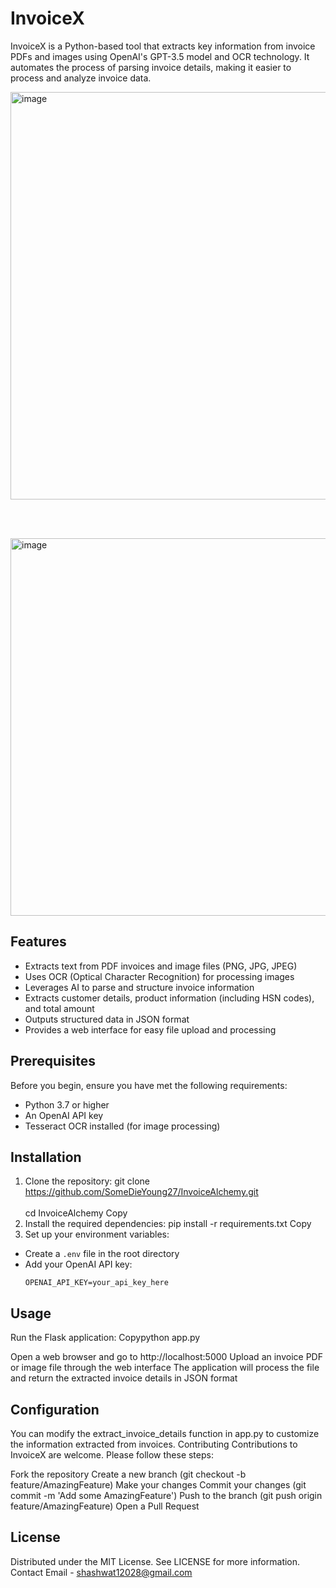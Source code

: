# InvoiceX

InvoiceX is a Python-based tool that extracts key information from invoice PDFs and images using OpenAI's GPT-3.5 model and OCR technology. It automates the process of parsing invoice details, making it easier to process and analyze invoice data.

<img width="652" alt="image" src="https://github.com/user-attachments/assets/3ea6bd10-00ca-4d23-a5e1-640aa71d3fea">

<br><br>

<img width="604" alt="image" src="https://github.com/user-attachments/assets/e2141aaa-3f33-4c7c-9635-d78c7664218a">

## Features

* Extracts text from PDF invoices and image files (PNG, JPG, JPEG)
* Uses OCR (Optical Character Recognition) for processing images
* Leverages AI to parse and structure invoice information
* Extracts customer details, product information (including HSN codes), and total amount
* Outputs structured data in JSON format
* Provides a web interface for easy file upload and processing

## Prerequisites

Before you begin, ensure you have met the following requirements:
- Python 3.7 or higher
- An OpenAI API key
- Tesseract OCR installed (for image processing)

## Installation

1. Clone the repository:
git clone https://github.com/SomeDieYoung27/InvoiceAlchemy.git
<br><br>
cd InvoiceAlchemy
Copy
3. Install the required dependencies:
pip install -r requirements.txt
Copy
4. Set up your environment variables:
* Create a `.env` file in the root directory
* Add your OpenAI API key:
  ```
  OPENAI_API_KEY=your_api_key_here

## Usage

Run the Flask application:
Copypython app.py

Open a web browser and go to http://localhost:5000
Upload an invoice PDF or image file through the web interface
The application will process the file and return the extracted invoice details in JSON format

## Configuration

You can modify the extract_invoice_details function in app.py to customize the information extracted from invoices.
Contributing
Contributions to InvoiceX are welcome. Please follow these steps:

Fork the repository
Create a new branch 
(git checkout -b feature/AmazingFeature)
Make your changes
Commit your changes
(git commit -m 'Add some AmazingFeature')
Push to the branch
(git push origin feature/AmazingFeature)
Open a Pull Request

## License
Distributed under the MIT License. See LICENSE for more information.
Contact
Email - shashwat12028@gmail.com
